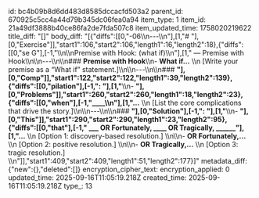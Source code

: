 id: bc4b09b8d6dd483d8585dccacfd503a2
parent_id: 670925c5cc4a44d79b345dc06fea0a94
item_type: 1
item_id: 21a49df3888b40ce86fa2de7fda507c8
item_updated_time: 1758020219622
title_diff: "[]"
body_diff: "[{\"diffs\":[[0,\"-06\\\n---\\\n\"],[1,\"# \"],[0,\"Exercise\"]],\"start1\":106,\"start2\":106,\"length1\":16,\"length2\":18},{\"diffs\":[[0,\"se G\"],[-1,\"\\\n\\\nPremise with Hook: (what if)\\\n\"],[1,\" — Premise with Hook\\\n\\\n---\\\n\\\n### **Premise with Hook**\\\n- **What if…**  \\\n  [Write your premise as a “What if” statement.]\\\n\\\n---\\\n\\\n### **\"],[0,\"Comp\"]],\"start1\":122,\"start2\":122,\"length1\":39,\"length2\":139},{\"diffs\":[[0,\"pilation\"],[-1,\": \"],[1,\"**\\\n- **\"],[0,\"Problems\"]],\"start1\":260,\"start2\":260,\"length1\":18,\"length2\":23},{\"diffs\":[[0,\"when\"],[-1,\"____\\\n\"],[1,\"…**  \\\n  [List the core complications that drive the story.]\\\n\\\n---\\\n\\\n### **\"],[0,\"Solution\"],[-1,\": \"],[1,\"**\\\n- **\"],[0,\"This\"]],\"start1\":290,\"start2\":290,\"length1\":23,\"length2\":95},{\"diffs\":[[0,\"that\"],[-1,\" ___ OR Fortunately, ____ OR Tragically, ______\"],[1,\"…**  \\\n  [Option 1: discovery-based resolution.]  \\\n\\\n- **OR Fortunately,…**  \\\n  [Option 2: positive resolution.]  \\\n\\\n- **OR Tragically,…**  \\\n  [Option 3: tragic resolution.]  \\\n\"]],\"start1\":409,\"start2\":409,\"length1\":51,\"length2\":177}]"
metadata_diff: {"new":{},"deleted":[]}
encryption_cipher_text: 
encryption_applied: 0
updated_time: 2025-09-16T11:05:19.218Z
created_time: 2025-09-16T11:05:19.218Z
type_: 13